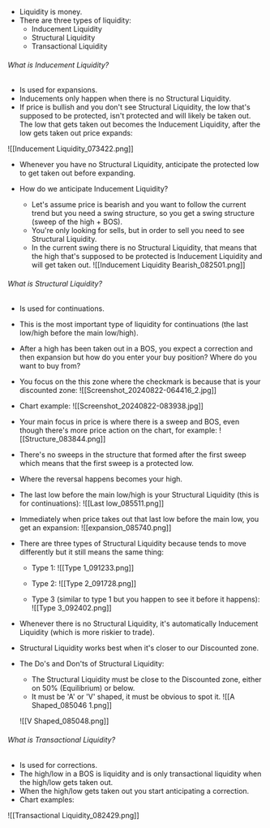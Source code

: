 
- Liquidity is money.
- There are three types of liquidity:
	- Inducement Liquidity
	- Structural Liquidity
	- Transactional Liquidity

###### What is Inducement Liquidity?
- Is used for expansions.
- Inducements only happen when there is no Structural Liquidity.
- If price is bullish and you don't see Structural Liquidity, the low that's supposed to be protected, isn't protected and will likely be taken out. The low that gets taken out becomes the Inducement Liquidity, after the low gets taken out price expands:

![[Inducement Liquidity_073422.png]]

- Whenever you have no Structural Liquidity, anticipate the protected low to get taken out before expanding.

- How do we anticipate Inducement Liquidity?
	- Let's assume price is bearish and you want to follow the current trend but you need a swing structure, so you get a swing structure (sweep of the high + BOS).
	- You're only looking for sells, but in order to sell you need to see Structural Liquidity.
	- In the current swing there is no Structural Liquidity, that means that the high that's supposed to be protected is Inducement Liquidity and will get taken out. 
	![[Inducement Liquidity Bearish_082501.png]]

###### What is Structural Liquidity?
- Is used for continuations.
- This is the most important type of liquidity for continuations (the last low/high before the main low/high).
- After a high has been taken out in a BOS, you expect a correction and then expansion but how do you enter your buy position? Where do you want to buy from?
- You focus on the this zone where the checkmark is because that is your discounted zone:
![[Screenshot_20240822-064416_2.jpg]]

- Chart example:
![[Screenshot_20240822-083938.jpg]]

- Your main focus in price is where there is a sweep and BOS, even though there's more price action on the chart, for example: 
![[Structure_083844.png]]
- There's no sweeps in the structure that formed after the first sweep which means that the first sweep is a protected low. 
- Where the reversal happens becomes your high.
- The last low before the main low/high is your Structural Liquidity (this is for continuations):
![[Last low_085511.png]]
- Immediately when price takes out that last low before the main low, you get an expansion:
![[expansion_085740.png]]

- There are three types of Structural Liquidity because tends to move differently but it still means the same thing:
	- Type 1:
	![[Type 1_091233.png]]

	- Type 2:
	![[Type 2_091728.png]]
	- Type 3 (similar to type 1 but you happen to see it before it happens):
	![[Type 3_092402.png]]

- Whenever there is no Structural Liquidity, it's automatically Inducement Liquidity (which is more riskier to trade).
- Structural Liquidity works best when it's closer to our Discounted zone.

- The Do's and Don'ts of Structural Liquidity:
	- The Structural Liquidity must be close to the Discounted zone, either on 50% (Equilibrium) or below.
	- It must be 'A' or 'V' shaped, it must be obvious to spot it.
	![[A Shaped_085046 1.png]]
	
	![[V Shaped_085048.png]]
	
###### What is Transactional Liquidity?
- Is used for corrections.
- The high/low in a BOS is liquidity and is only transactional liquidity when the high/low gets taken out.
- When the high/low gets taken out you start anticipating a correction.
- Chart examples:

![[Transactional Liquidity_082429.png]]
